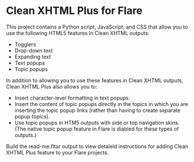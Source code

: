 # Clean XHTML Plus for Flare

This project contains a Python script, JavaScript, and CSS that allow you to use the following HTML5 features in Clean XHTML outputs:

* Togglers
* Drop-down text
* Expanding text
* Text popups
* Topic popups

In addition to allowing you to use these features in Clean XHTML outputs, Clean XHTML Plus also allows you to:

* Insert character-level formatting in text popups.
* Insert the content of topic popups directly in the topics in which you are inserting the topic popup links (rather than having to create separate popup topics).
* Use topic popups in HTM5 outputs with side or top navigation skins. (The native topic popup feature in Flare is diabled for these types of outputs.)

Build the read-me.fltar output to view detaield instructions for adding Clean XHTML Plus feature to your Flare projects.
